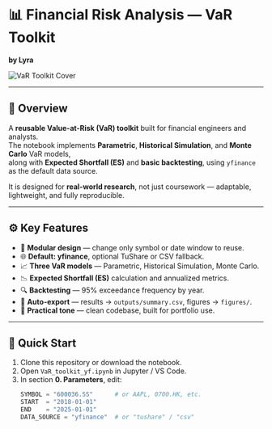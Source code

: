 # 📊 Financial Risk Analysis — VaR Toolkit  
**by Lyra**

![VaR Toolkit Cover](./figures/var_comparison_1d_95.png)

---

## 📌 Overview
A **reusable Value-at-Risk (VaR) toolkit** built for financial engineers and analysts.  
The notebook implements **Parametric**, **Historical Simulation**, and **Monte Carlo** VaR models,  
along with **Expected Shortfall (ES)** and **basic backtesting**, using `yfinance` as the default data source.

It is designed for **real-world research**, not just coursework — adaptable, lightweight, and fully reproducible.

---

## ⚙️ Key Features
- 🧩 **Modular design** — change only symbol or date window to reuse.  
- 🌐 **Default: yfinance**, optional TuShare or CSV fallback.  
- 📈 **Three VaR models** — Parametric, Historical Simulation, Monte Carlo.  
- 📉 **Expected Shortfall (ES)** calculation and annualized metrics.  
- 🔍 **Backtesting** — 95% exceedance frequency by year.  
- 🧮 **Auto-export** — results → `outputs/summary.csv`, figures → `figures/`.  
- 💼 **Practical tone** — clean codebase, built for portfolio use.

---

## 🚀 Quick Start
1. Clone this repository or download the notebook.  
2. Open `VaR_toolkit_yf.ipynb` in Jupyter / VS Code.  
3. In section **0. Parameters**, edit:
   ```python
   SYMBOL = "600036.SS"      # or AAPL, 0700.HK, etc.
   START  = "2018-01-01"
   END    = "2025-01-01"
   DATA_SOURCE = "yfinance"  # or "tushare" / "csv"
